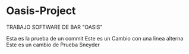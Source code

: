# Oasis-Project
TRABAJO SOFTWARE DE BAR "OASIS"


Esta es la prueba de un commit
Este es un Cambio con una linea alterna
Este es un cambio de Prueba Sneyder